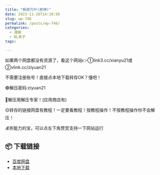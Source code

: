 ```yaml
---
title: "枫原万叶(原神)"
date: 2023-11-26T14:10:56
slug: wp-746
permalink: /posts/wp-746/
categories:
  - 漫画
  - BL本子
tags:

---
```


如果两个网盘都没有资源了，看这个网站👉①link3.cc/xianyu21或②vlink.cc/ziyuan21

不需要注册账号！直接点本地下载转存OK？懂吧！

🟢解压密码:ziyuan21

🔵解压用解压专家！(应用商店有)

🟡转存的链接网盘有教程！一定要看教程！按教程操作！不按教程操作你不会解压！

💰🈶能力的宝，可以点左下角赞赏支持一下网站运行

## 📦 下载链接
- [百度网盘](https://blziyuan21.com/pay-download/746?key=cc0b6f65cb&down_id=0)
- [本地下载](https://blziyuan21.com/pay-download/746?key=cc0b6f65cb&down_id=1)

